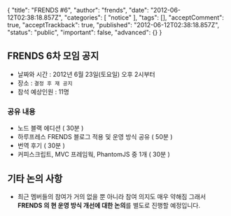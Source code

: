 {
    "title": "FRENDS #6",
    "author": "frends",
    "date": "2012-06-12T02:38:18.857Z",
    "categories": [
        "notice"
    ],
    "tags": [],
    "acceptComment": true,
    "acceptTrackback": true,
    "published": "2012-06-12T02:38:18.857Z",
    "status": "public",
    "important": false,
    "advanced": {}
}

## FRENDS 6차 모임 공지
* 날짜와 시간 : 2012년 6월 23일(토요일) 오후 2시부터
* 장소 : `결정 후 재 공지`
* 참석 예상인원 : 11명

### 공유 내용
* 노드 블랙 에디션 ( 30분 )
* 하루프레스 FRENDS 블로그 적용 및 운영 방식 공유 ( 50분 )
* 번역 후기 ( 30분 )
* 커피스크립트, MVC 프레임웍, PhantomJS 중 1개 ( 30분 )

## 기타 논의 사항
* 최근 멤버들의 참여가 거의 없을 뿐 아니라 참여 의지도 매우 약해짐 그래서 **FRENDS 의 현 운영 방식 개선에 대한 논의**를 별도로 진행할 예정입니다.